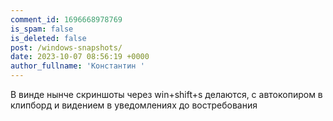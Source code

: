 ```yaml
---
comment_id: 1696668978769
is_spam: false
is_deleted: false
post: /windows-snapshots/
date: 2023-10-07 08:56:19 +0000
author_fullname: 'Константин '
---
```


В винде нынче скриншоты через win+shift+s делаются, с автокопиром в клипборд и видением в уведомлениях до востребования
